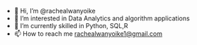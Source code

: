 - 👋 Hi, I’m @rachealwanyoike
- 👀 I’m interested in Data Analytics and algorithm applications
- 🌱 I’m currently skilled in  Python, SQL,R
- 📫 How to reach me rachealwanyoike1@gmail.com

<!---
rachealwanyoike/rachealwanyoike is a ✨ special ✨ repository because its `README.md` (this file) appears on your GitHub profile.
You can click the Preview link to take a look at your changes.
--->
